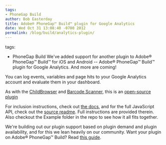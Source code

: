 ```yaml
---
tags:
- PhoneGap Build
author: Bob Easterday
title: Adobe® PhoneGap™ Build™ plugin for Google Analytics
date: Wed Oct 31 13:08:40 -0700 2012
permalink: /blog/build/analytics-plugin/
---
```

tags:
- PhoneGap Build
We've added support for another plugin to Adobe® PhoneGap™ Build™ for iOS and Android --  Adobe® PhoneGap™ Build™ plugin for Google Analytics. And more are coming!

You can log events, variables and page hits to your Google Analytics account and evaluate them in your dashboard.


<!-- end-slug -->

As with the [ChildBrowser](/blog/childbrowser-plugin) and [Barcode Scanner](/blog/barcodescanner-plugin), this is an [open-source plugin](https://github.com/bobeast/GAPlugin/)

For inclusion instructions, check out [the docs](/docs/plugins), and for the full JavaScript API, check out the [source readme](https://github.com/bobeast/GAPlugin/blob/master/README.md). Full instructions are provided therein. Also checkout the Example folder in the repo to see how it all fits together.

We're building out our plugin support based on plugin demand and plugin availability, and for this we lean heavily on our community. Want your plugin on Adobe® PhoneGap™ Build? Read [this guide](https://github.com/phonegap/build/blob/master/Plugins.md).
